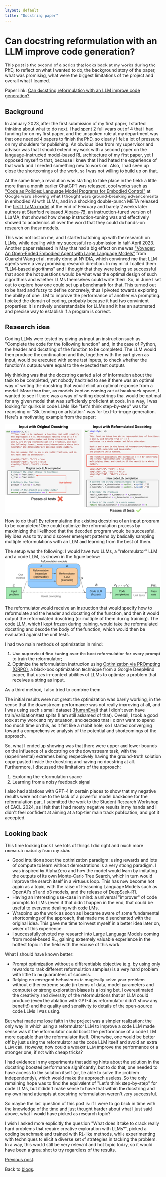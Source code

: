 ```yaml
---
layout: default
title: "Docstring paper"
---
```

# Can docstring reformulation with an LLM improve code generation?

This post is the second of a series that looks back at my works during the PhD, to reflect on what I wanted to do, the background story of the paper, what was promising, what were the biggest limitations of the project and overall what I learned.

Paper link: [Can docstring reformulation with an LLM improve code generation?](https://aclanthology.org/2024.eacl-srw.24/)

## Background 

In January 2023, after the first submission of my first paper, I started thinking about what to do next. I had spent 2 full years out of 4 that I had funding for on my first paper, and the unspoken rule at my department was that one needed 4 papers to finish the PhD, so clearly I felt a lot of pressure on my shoulders for publishing. An obvious idea from my supervisor and advisor was that I should extend my work with a second paper on the language-instructed model-based RL architecture of my first paper, yet I opposed myself to that, because I knew that I had hated the experience of that work and I needed something new to work on. Also, I had seen up close the shortcomings of the work, so I was not willing to build up on that. 

At the same time, a revolution was starting to take place in the field: a little more than a month earlier ChatGPT was released, cool works such as ["Code as Policies: Language Model Programs for Embodied Control"](https://arxiv.org/abs/2209.07753) at Google were showing what I thought were ground-breaking advancements in embodied AI with LLMs, and in a shocking double-punch META released the [first LLaMa model](https://arxiv.org/abs/2302.13971) at the end of February and barely 2 weeks later authors at Stanford released [Alpaca-7B](https://crfm.stanford.edu/2023/03/13/alpaca.html), an instruction-tuned version of LLaMA, that showed how cheap instruction-tuning was and effectively showed to academics all over the world that they could do hands-on research on these models. 

This was not lost on me, and I started catching up with the research on LLMs, while dealing with my successful re-submission in half-April 2023. Another paper released in May that had a big effect on me was ["Voyager: An Open-Ended Embodied Agent with Large Language Models"](https://arxiv.org/abs/2305.16291) from Guanzhi Wang et al. mostly done at NVIDIA, which convinced me that LLM agents were a very promising research direction. In my mind I called them "LLM-based algorithms" and I thought that they were being so successful that soon the hot questions would be what was the optimal design of such algorithms and whether LLMs themselves could write them. So, in June I set out to explore how one could set up a benchmark for that. This turned out to be hard and fuzzy to define concretely, thus I pivoted towards exploring the ability of one LLM to improve the performance of another via prompting. I picked the domain of coding, probably because it had two convinient properties: it is natively understandable for LLMs and it has an automated and precise way to establish if a program is correct.

## Research idea

Coding LLMs were tested by giving as input an instruction such as "Complete the code for the following function" and, in the case of Python, the header and docstring of the function to be completed. The LLM would then produce the continuation and this, together with the part given as input, would be executed with some test inputs, to check whether the function's outputs were equal to the expected test outputs. 

My thinking was that the docstring carried a lot of information about the task to be completed, yet nobody had tried to see if there was an optimal way of writing the docstring that would elicit an optimal response from a model. More than that, as models kept on coming out at breakneck speed, I wanted to see if there was a way of writing docstrings that would be optimal for any given model that was sufficiently proficient at code. In a way, I was looking for quirks in code LLMs like "Let's think step-by-step" was for reaosning or "8k, tending on artstation" was for text-to-image generation. Here's a motivating example from the paper:

![MotivatingExample](/assets/img/docstring/MotivatingExample.png)

How to do that? By reformulating the existing docstring of an input program to be completed! One could optimize the reformulation process by maximizing the likelihood that the decoded program would be successful. My idea was to try and discover emergent patterns by basically sampling multiple reformulations with an LLM and learning from the best of them.

The setup was the following: I would have two LLMs, a "reformulator" LLM and a code LLM, as shown in the figure below:
![Overview](/assets/img/docstring/Overview.png)

The reformulator would receive an instruction that would specify how to reformulate and the header and docstring of the function, and then it would output the reformulated dosctring (or multiple of them during training). The code LLM, which I kept frozen during training, would take the reformulated docstring and decode the body of the function, which would then be evaluated against the unit tests. 

I had two main methods of optimization in mind:
1. Use supervised fine-tuning over the best reformulation for every prompt to train the reformulator;
2. Optimize the reformulation instruction using [Optimization via PROmpting (ORPO)](https://arxiv.org/abs/2309.03409), a black-box optimization technique from a Google DeepMind paper, that uses in-context abilities of LLMs to optimize a problem that receives a string as input.

As a third method, I also tried to combine them. 

The initial results were not great: the optimization was barely working, in the sense that the downstream performance was not really improving at all, and I was using such a small dataset ([HumanEval](https://github.com/openai/human-eval)) that I didn't even have train/validation/test splits (I am still ashamed of that). Overall, I took a good look at my work and my situation, and decided that I didn't want to spend too much time on this, as it felt like a rabbit hole, so I started converging toward a comprehensive analysis of the potential and shortcomings of the approach.

So, what I ended up showing was that there were upper and lower bounds on the influence of a docstring on the downstream task, with the (experimental) extremes being respectively having the ground-truth solution copy-pasted inside the docstring and having no docstring at all.
Furthermore, I discussed the limitations of the approach:
1. Exploring the reformulation space
2. Learning from a noisy feedback signal

I also had ablations with GPT-4 in certain places to show that my negative results were not due to the lack of a powerful model backbone for the reformulation part. I submitted the work to the Student Research Workshop of EACL 2024, as I felt that I had mostly negative results in my hands and I didn't feel confident at aiming at a top-tier main track publication, and got it accepted.

## Looking back

This time looking back I see lots of things I did right and much more research maturity from my side:
- Good intuition about the optimization paradigm: using rewards and lots of compute to learn without demostrations is a very strong paradigm. I was inspired by AlphaZero and how the model would learn by imitating the outputs of its own Monte-Carlo Tree Search, which in turn would improve the search itself in a virtuous loop. This has now become hot again as a topic, with the raise of Reasoning Language Models such as OpenAI's o1 and o3 models, and the release of DeepSeek-R1.
- Having an interesting use-case in mind: a universal "improver" of code prompts to LLMs (even if that didn't happen in the end) that could be useful to everyone dealing with code LMs.
- Wrapping up the work as soon as I became aware of some fundamental shortcomings of the approach, that made me disenchanted with the original idea. This gave me time to invest myself in a better idea later on, wiser of this experience.
- I successfully pivoted my research into Large Language Models coming from model-based RL, gaining extremely valuable experience in the hottest topic in the field with the excuse of this work.

What I should have known better:
- Prompt optimization without a differentiable objective (e.g. by using only rewards to rank different reformulation samples) is a very hard problem with little to no guarantees of success.
- Relying on emergent behaviours to magically solve your problem without either extreme scale (in terms of data, model parameters and compute) or strong exploration biases is a losing bet. I overestimated the creativity and diversity of the reformulations that an LLM could produce (even the ablation with GPT-4 as reformulator didn't show any benefit!) and the quality and sensitivity to details of the open-source code LLMs I was using. 

But what made me lose faith in the project was a simpler realization: the only way in which using a reformulator LLM to improve a code LLM made sense was if the reformulator could boost the performance of a code LLM more capable than the reformulator itself. Otherwise, one would be better off by just using the reformulator as the code LLM itself and avoid an extra LLM call. However, how could a weaker LLM improve the performance of a stronger one, if not with cheap tricks? 

I had evidence in my experiments that adding hints about the solution in the docstring boosted performance significantly, but to do that, one needed to have access to the solution itself (or, be able to solve the problem independently), which would make the approach useless. So the only remaining hope was to find the equivalent of "Let's think step-by-step" for code LLMs, but it didn't make sense to have that within the docstring and my own hand attempts at docstring reformulation weren't very successful.

So maybe the last question of this post is: if I were to go back in time with the knowledge of the time and just thought harder about what I just said above, what I would have picked as research topic?

I wish I asked more explicitly the question "What does it take to crack really hard problems that require creative exploration with LLMs?", picked a coding benchmark and trained with RL-like methods, while experimenting with techniques to elicit a diverse set of strategies in tackling the problem. In a way, this would still be very relevant and hot topic today, so it would have been a great shot to try regardless of the results.

[Previous post](reader.md). 

Back to [blogs](../blog.md).